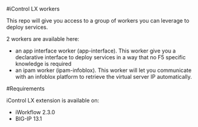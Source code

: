 #iControl LX workers

This repo will give you access to a group of workers you can leverage to deploy
services.

2 workers are available here:
  * an app interface worker (app-interface). This worker give you a declarative
    interface to deploy services in a way that no F5 specific knowledge is required
  * an ipam worker (ipam-infoblox). This worker will let you communicate with an
    infoblox platform to retrieve the virtual server IP automatically.

#Requirements

iControl LX extension is available on:
  * iWorkflow 2.3.0
  * BIG-IP 13.1
